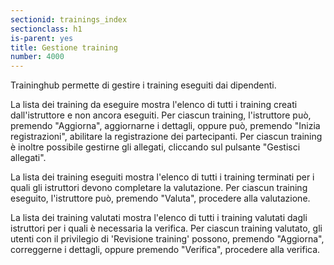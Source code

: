 ```yaml
---
sectionid: trainings_index
sectionclass: h1
is-parent: yes
title: Gestione training
number: 4000
---
```

Traininghub permette di gestire i training eseguiti dai dipendenti.

La lista dei training da eseguire mostra l'elenco di tutti i training creati dall'istruttore e non ancora eseguiti. Per ciascun training, l'istruttore può, premendo "Aggiorna", aggiornarne i dettagli, oppure può, premendo "Inizia registrazioni", abilitare la registrazione dei partecipanti. Per ciascun training è inoltre possibile gestirne gli allegati, cliccando sul pulsante "Gestisci allegati".

La lista dei training eseguiti mostra l'elenco di tutti i training terminati per i quali gli istruttori devono completare la valutazione. Per ciascun training eseguito, l'istruttore può, premendo "Valuta", procedere alla valutazione.

La lista dei training valutati mostra l'elenco di tutti i training valutati dagli istruttori per i quali è necessaria la verifica. Per ciascun training valutato, gli utenti con il privilegio di 'Revisione training' possono, premendo "Aggiorna", correggerne i dettagli, oppure premendo "Verifica", procedere alla verifica.
